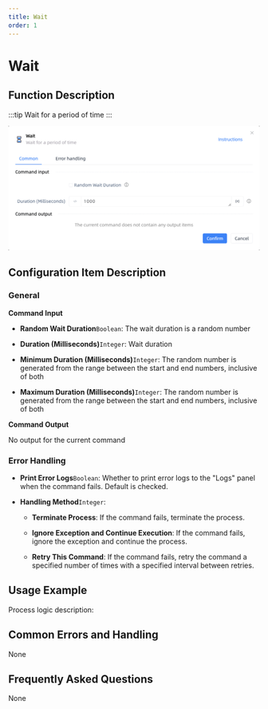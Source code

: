 ```yaml
---
title: Wait
order: 1
---
```


# Wait

## Function Description

:::tip 
Wait for a period of time
:::

![Wait](../../assets/Wait_command.png)

## Configuration Item Description

### General

**Command Input**

- **Random Wait Duration**`Boolean`: The wait duration is a random number

- **Duration (Milliseconds)**`Integer`: Wait duration

- **Minimum Duration (Milliseconds)**`Integer`: The random number is generated from the range between the start and end numbers, inclusive of both

- **Maximum Duration (Milliseconds)**`Integer`: The random number is generated from the range between the start and end numbers, inclusive of both


**Command Output**

No output for the current command

### Error Handling

- **Print Error Logs**`Boolean`: Whether to print error logs to the "Logs" panel when the command fails. Default is checked. 

- **Handling Method**`Integer`:

    - **Terminate Process**: If the command fails, terminate the process.

    - **Ignore Exception and Continue Execution**: If the command fails, ignore the exception and continue the process.

    - **Retry This Command**: If the command fails, retry the command a specified number of times with a specified interval between retries.

## Usage Example

Process logic description:

## Common Errors and Handling

None

## Frequently Asked Questions

None

